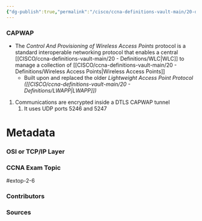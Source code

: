 ```yaml
---
{"dg-publish":true,"permalink":"/cisco/ccna-definitions-vault-main/20-definitions/capwap/","tags":["defs_ccna"]}
---
```



### CAPWAP
- The *Control And Provisioning of Wireless Access Points* protocol is a standard interoperable networking protocol that enables a central [[CISCO/ccna-definitions-vault-main/20 - Definitions/WLC\|WLC]] to manage a collection of [[CISCO/ccna-definitions-vault-main/20 - Definitions/Wireless Access Points\|Wireless Access Points]]
	- Built upon and replaced the older *Lightweight Access Point Protocol ([[CISCO/ccna-definitions-vault-main/20 - Definitions/LWAPP\|LWAPP]])* 
1. Communications are encrypted inside a DTLS CAPWAP tunnel
	1. It uses UDP ports 5246 and 5247



# Metadata
### OSI or TCP/IP Layer

### CCNA Exam Topic
#extop-2-6
### Contributors

### Sources


